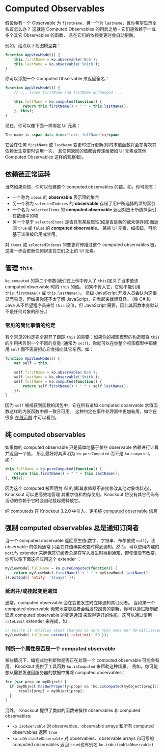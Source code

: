 # Computed Observables

假设你有一个 Observable 为 `firstName`，另一个为 `lastName`，且你希望显示全名该怎么办？
这就是 Computed Observables 的用武之地 - 它们是依赖于一或多个其它 Observables 的函数，
且在它们的依赖变更时会自动更新。

例如，给点以下视图模型类：

```javascript
function AppViewModel() {
    this.firstName = ko.observable('Bob');
    this.lastName = ko.observable('Smith');
}
```

你可以添加一个 Computed Observable 来返回全名：

```javascript
function AppViewModel() {
    // ... leave firstName and lastName unchanged ...
 
    this.fullName = ko.computed(function() {
        return this.firstName() + " " + this.lastName();
    }, this);
}
```

现在，你可以像下面一样绑定 UI 元素：

```html
The name is <span data-bind="text: fullName"></span>
```

它会在任何 `firstName` 或 `lastName` 变更时进行更新(你的求值函数将会在每次其依赖发生变更时调用一次，
且任何返回的值都会传递给诸如 UI 元素或其他 Computed Observables 这样的观察者)。

## 依赖链正常运转

当然如果你想，你可以创建整个 computed observables 的链。如，你可能有：

* 一个称为 `items` 的 **observable** 表示项的集合
* 另一个称为 `selectedIndexes` 的 **observable** 存储了用户所选择的项的索引
* 一个名为 `selectedItems` 的 **computed observable** 返回对应于所选择索引在数组中的项
* 另一个基于 `selectedItems` 是否具有某些属性(如是否是新的或未保存的)而返回 `true` 或 `false` 的 **computed observable**。
某些 UI 元素，如按钮，可能基于该值被启用或禁用。

对 `items` 或 `selectedIndexes` 的变更将传播过整个 computed observables 链，这进一步会更新任何绑定在它们之上的 UI 元素。

## 管理 `this`

`ko.computed` 的第二个参数(我们在上例中传入了 `this`)定义了当求值该 computed observable 时的 `this` 的值。
如果不传入它，它就不能引用 `this.firstName()` 或 `this.lastName()`。
高级 JavaScript 开发人员会认为这很显而易见，但如果你还不太了解 JavaScript，它看起来就很奇怪。
(像 C# 和 Java 从不希望程序员来给 `this` 设值，但 JavaScript 需要，因此其函数本身默认不是任何对象的部分。)

### 常见的简化事情的约定

有个常见的约定完全避开了跟踪 `this` 的需要：如果你的视图模型的构造器将 `this` 的引用拷贝到一个不同的变量
(通常为 `self`)，你就可以在你整个视图模型中都使用 `self` 而不需要担心它会指向其它东西。如：

```javascript
function AppViewModel() {
    var self = this;
 
    self.firstName = ko.observable('Bob');
    self.lastName = ko.observable('Smith');
    self.fullName = ko.computed(function() {
        return self.firstName() + " " + self.lastName();
    });
}
```

因为 `self` 被捕获到函数的闭包中，它在所有诸如 computed observable 求值函数这样的内嵌函数中都一致且可用。
这种约定在事件处理器中更加有用，如你在很多 [在线示例](http://knockoutjs.com/examples/) 中可以看到。

## 纯 computed observables

如果你的 computed observable 只是简单地基于某些 observable 依赖进行计算并返回一个值，
那么最好将其声明为 `ko.pureComputed` 而不是 `ko.computed`，如：

```javascript
this.fullName = ko.pureComputed(function() {
    return this.firstName() + " " + this.lastName();
}, this);
```

因为这个 computed 被声明为 *纯* 的(即其求值器不直接修改其他对象或状态)，Knockout 可以更高效地管理
其重求值和内存使用。Knockout 将没有其它代码有活动的依赖于它时会自动挂起或释放它。

纯 computeds 在 Knockout 3.2.0 中引入。[更多纯 computed observable 信息](http://knockoutjs.com/documentation/computed-pure.html)

## 强制 computed observables 总是通知订阅者

当一个 computed observable 返回原生值(数字、字符串、布尔值或 `null`)，该 observable 的依赖通常
只会在其值确实改变时得到通知。然而，可以使用内建的 `notify` extender 来确保其订阅者总是在写入发生时得到通知，即使值没有改变。
你可以像下面这样应用这个 extender ：

```javascript
myViewModel.fullName = ko.pureComputed(function() {
    return myViewModel.firstName() + " " + myViewModel.lastName();
}).extend({ notify: 'always' });
```

### 延迟并/或挂起变更通知

通常，computed observable 会在变更发生时立即通知其订阅者。
当如果一个 computed observable 频繁地变更或者会触发较昂贵的更新，你可以通过限制或延迟 computed observable 的变更通知
来取得更好的性能。这可以通过使用 `rateLimit` extender 来完成，如：

```javascript
// Ensure it notifies about changes no more than once per 50-millisecond period
myViewModel.fullName.extend({ rateLimit: 50 });
```

### 判断一个属性是否是一个 computed observable

某些情况下，编程式地判断你是否正在处理一个 computed observable 可能会有用。
Knockout 提供了工具函数 `ko.isComputed` 来帮助这种场景。
例如，你可能想从需要发送回服务器的数据中排除 computed observables：

```javascript
for (var prop in myObject) {
  if (myObject.hasOwnProperty(prop) && !ko.isComputed(myObject[prop])) {
      result[prop] = myObject[prop];
  }
}
```

另外， Knockout 提供了类似的函数来操作 observables 和 computed observables:

* `ko.isObservable` 对 observables、observable arrays 和所有 computed observables 返回 `true`
* `ko.isWritableObservable` 对 observables、observable arrays 和可写的 computed observables 返回 `true`(也有别名 `ko.isWriteableObservable`)